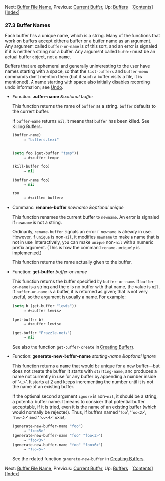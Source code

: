 

Next: [Buffer File Name](Buffer-File-Name.html), Previous: [Current Buffer](Current-Buffer.html), Up: [Buffers](Buffers.html)   \[[Contents](index.html#SEC_Contents "Table of contents")]\[[Index](Index.html "Index")]

### 27.3 Buffer Names

Each buffer has a unique name, which is a string. Many of the functions that work on buffers accept either a buffer or a buffer name as an argument. Any argument called `buffer-or-name` is of this sort, and an error is signaled if it is neither a string nor a buffer. Any argument called `buffer` must be an actual buffer object, not a name.

Buffers that are ephemeral and generally uninteresting to the user have names starting with a space, so that the `list-buffers` and `buffer-menu` commands don’t mention them (but if such a buffer visits a file, it **is** mentioned). A name starting with space also initially disables recording undo information; see [Undo](Undo.html).

*   Function: **buffer-name** *\&optional buffer*

    This function returns the name of `buffer` as a string. `buffer` defaults to the current buffer.

    If `buffer-name` returns `nil`, it means that `buffer` has been killed. See [Killing Buffers](Killing-Buffers.html).

    ```lisp
    (buffer-name)
         ⇒ "buffers.texi"
    ```

    ```lisp
    ```

    ```lisp
    (setq foo (get-buffer "temp"))
         ⇒ #<buffer temp>
    ```

    ```lisp
    (kill-buffer foo)
         ⇒ nil
    ```

    ```lisp
    (buffer-name foo)
         ⇒ nil
    ```

    ```lisp
    foo
         ⇒ #<killed buffer>
    ```

<!---->

*   Command: **rename-buffer** *newname \&optional unique*

    This function renames the current buffer to `newname`. An error is signaled if `newname` is not a string.

    Ordinarily, `rename-buffer` signals an error if `newname` is already in use. However, if `unique` is non-`nil`, it modifies `newname` to make a name that is not in use. Interactively, you can make `unique` non-`nil` with a numeric prefix argument. (This is how the command `rename-uniquely` is implemented.)

    This function returns the name actually given to the buffer.

<!---->

*   Function: **get-buffer** *buffer-or-name*

    This function returns the buffer specified by `buffer-or-name`. If `buffer-or-name` is a string and there is no buffer with that name, the value is `nil`. If `buffer-or-name` is a buffer, it is returned as given; that is not very useful, so the argument is usually a name. For example:

    ```lisp
    (setq b (get-buffer "lewis"))
         ⇒ #<buffer lewis>
    ```

    ```lisp
    (get-buffer b)
         ⇒ #<buffer lewis>
    ```

    ```lisp
    (get-buffer "Frazzle-nots")
         ⇒ nil
    ```

    See also the function `get-buffer-create` in [Creating Buffers](Creating-Buffers.html).

<!---->

*   Function: **generate-new-buffer-name** *starting-name \&optional ignore*

    This function returns a name that would be unique for a new buffer—but does not create the buffer. It starts with `starting-name`, and produces a name not currently in use for any buffer by appending a number inside of ‘`<…>`’. It starts at 2 and keeps incrementing the number until it is not the name of an existing buffer.

    If the optional second argument `ignore` is non-`nil`, it should be a string, a potential buffer name. It means to consider that potential buffer acceptable, if it is tried, even it is the name of an existing buffer (which would normally be rejected). Thus, if buffers named ‘`foo`’, ‘`foo<2>`’, ‘`foo<3>`’ and ‘`foo<4>`’ exist,

    ```lisp
    (generate-new-buffer-name "foo")
         ⇒ "foo<5>"
    (generate-new-buffer-name "foo" "foo<3>")
         ⇒ "foo<3>"
    (generate-new-buffer-name "foo" "foo<6>")
         ⇒ "foo<5>"
    ```

    See the related function `generate-new-buffer` in [Creating Buffers](Creating-Buffers.html).

Next: [Buffer File Name](Buffer-File-Name.html), Previous: [Current Buffer](Current-Buffer.html), Up: [Buffers](Buffers.html)   \[[Contents](index.html#SEC_Contents "Table of contents")]\[[Index](Index.html "Index")]
